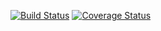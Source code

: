 [![Build Status](https://travis-ci.org/sfcooper/pbsc.svg?branch=master)](https://travis-ci.org/sfcooper/pbsc)
[![Coverage Status](https://coveralls.io/repos/github/sfcooper/pbsc/badge.svg?branch=master)](https://coveralls.io/github/sfcooper/pbsc?branch=master)